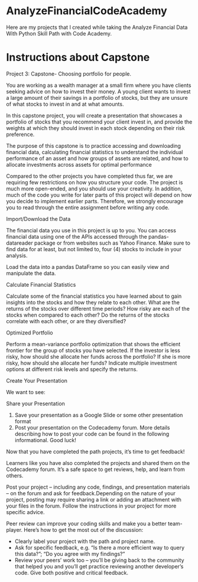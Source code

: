 # AnalyzeFinancialCodeAcademy
Here are my projects that I created while taking the Analyze Financial Data With Python Skill Path with Code Academy.
# Instructions about Capstone
Project 3: Capstone- Choosing portfolio for people. 


You are working as a wealth manager at a small firm where you have clients seeking advice on how to invest their money. A young client wants to invest a large amount of their savings in a portfolio of stocks, but they are unsure of what stocks to invest in and at what amounts.

In this capstone project, you will create a presentation that showcases a portfolio of stocks that you recommend your client invest in, and provide the weights at which they should invest in each stock depending on their risk preference.

The purpose of this capstone is to practice accessing and downloading financial data, calculating financial statistics to understand the individual performance of an asset and how groups of assets are related, and how to allocate investments across assets for optimal performance

Compared to the other projects you have completed thus far, we are requiring few restrictions on how you structure your code. The project is much more open-ended, and you should use your creativity. In addition, much of the code you write for later parts of this project will depend on how you decide to implement earlier parts. Therefore, we strongly encourage you to read through the entire assignment before writing any code.


Import/Download the Data

The financial data you use in this project is up to you. You can access financial data using one of the APIs accessed through the pandas-datareader package or from websites such as Yahoo Finance. Make sure to find data for at least, but not limited to, four (4) stocks to include in your analysis.

Load the data into a pandas DataFrame so you can easily view and manipulate the data.


Calculate Financial Statistics

Calculate some of the financial statistics you have learned about to gain insights into the stocks and how they relate to each other. What are the returns of the stocks over different time periods? How risky are each of the stocks when compared to each other? Do the returns of the stocks correlate with each other, or are they diversified?


Optimized Portfolio

Perform a mean-variance portfolio optimization that shows the efficient frontier for the group of stocks you have selected. If the investor is less risky, how should she allocate her funds across the portfolio? If she is more risky, how should she allocate her funds? Indicate multiple investment options at different risk levels and specify the returns.


Create Your Presentation

We want to see:

Share your Presentation

1. Save your presentation as a Google Slide or some other presentation format
2. Post your presentation on the Codecademy forum. More details describing how to post your code can be found in the following informational.
Good luck!

Now that you have completed the path projects, it’s time to get feedback!

Learners like you have also completed the projects and shared them on the Codecademy forum. It’s a safe space to get reviews, help, and learn from others.

Post your project – including any code, findings, and presentation materials – on the forum and ask for feedback.Depending on the nature of your project, posting may require sharing a link or adding an attachment with your files in the forum. Follow the instructions in your project for more specific advice.

Peer review can improve your coding skills and make you a better team-player. Here’s how to get the most out of the discussion:

- Clearly label your project with the path and project name.
- Ask for specific feedback, e.g. “Is there a more efficient way to query this data?”; “Do you agree with my findings?”
- Review your peers’ work too – you’ll be giving back to the community that helped you and you’ll get practice reviewing another developer’s code. Give both positive and critical feedback.
